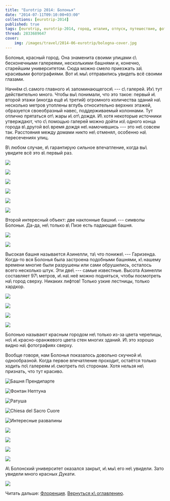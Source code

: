 ```yaml
---
title: "Eurotrip 2014: Болонья"
date: "2014-07-11T09:10:00+03:00"
collections: [eurotrip-2014]
published: true
tags: [eurotrip, eurotrip-2014, город, италия, отпуск, путешествие, фотки]
thread: 2833689647
cover:
    img: /images/travel/2014-06-eurotrip/bologna-cover.jpg
---
```


Болонья, красный город. Она знаменита своими улицами с\ бесконечными галереями, несколькими башнями и, конечно,
старейшим университетом. Сюда можно смело приезжать за\ красивыми фотографиями. Вот и\ мы\ отправились увидеть всё 
своими глазами.

<!--more-->

Начнём с\ самого главного и\ запоминающегося\ --- с\ галерей. Их\ тут действительно много. Чтобы вы\ понимали, что это 
такое: первый и\ второй этажи (иногда ещё и\ третий) огромного количества зданий на\ несколько метров утоплены вглубь 
относительно верхних этажей, образуется своеобразный навес, поддерживаемый колоннами. Тут отлично прятаться от\ жары 
и\ от\ дождя. И\ хотя некоторые источники утверждают, что с\ помощью галерей можно дойти из\ одного конца города 
в\ другой во\ время дождя не\ намочившись --- это не\ совсем так. Расстояния между домами никто не\ отменял, особенно 
на\ пересечениях улиц.

В\ любом случае, я\ гарантирую сильное впечатление, когда вы\ увидите всё это в\ первый раз.

![](/images/travel/2014-06-eurotrip/bologna-gallery-1.jpg)

![](/images/travel/2014-06-eurotrip/bologna-gallery-2.jpg)

![](/images/travel/2014-06-eurotrip/bologna-gallery-3.jpg)

![](/images/travel/2014-06-eurotrip/bologna-gallery-4.jpg)

![](/images/travel/2014-06-eurotrip/bologna-gallery-5.jpg)

![](/images/travel/2014-06-eurotrip/bologna-gallery-6.jpg)

Второй интересный объект: две наклонные башни\ --- символы Болоньи. Да-да, не\ только в\ Пизе есть падающая башня.

![](/images/travel/2014-06-eurotrip/bologna-tower.jpg)

![](/images/travel/2014-06-eurotrip/bologna-tower-stairs.jpg)

Высокая башня называется Азинелли, та\ что пониже\ --- Гаризенда. Когда-то вся Болонья была застроена подобными
башнями, к\ нашему времени многие были разрушены или сами обрушились, осталось всего несколько штук. Эти две\ --- самые 
известные. Высота Азинелли составляет 97\ метров, и\ на\ неё можно подняться, чтобы посмотреть на\ город сверху. Никаких 
лифтов! Только узкие лестницы, только хардкор. 

![](/images/travel/2014-06-eurotrip/bologna-top-view-1.jpg)

![](/images/travel/2014-06-eurotrip/bologna-top-view-2.jpg)

![](/images/travel/2014-06-eurotrip/bologna-top-view-3.jpg)

![](/images/travel/2014-06-eurotrip/bologna-top-view-4.jpg)

Болонью называют красным городом не\ только из-за цвета черепицы, но\ и\ красно-оранжевого цвета стен многих
зданий. И\ это хорошо видно на\ фотографиях сверху.

Вообще говоря, нам Болонья показалось довольно скучной и\ однообразной. Когда первое впечатление проходит, остаётся 
только ходить по\ галереям и\ смотреть по\ сторонам. Хотя нельзя не\ признать, что тут красиво.

![Башня Прендипарте](/images/travel/2014-06-eurotrip/bologna-prendiparte.jpg "Башня Прендипарте")

![Фонтан Нептуна](/images/travel/2014-06-eurotrip/bologna-fountain.jpg "Фонтан Нептуна")

![Ратуша](/images/travel/2014-06-eurotrip/bologna-town-hall.jpg "Ратуша")

![Chiesa del Sacro Cuore](/images/travel/2014-06-eurotrip/bologna-sacro-cuore.jpg "Chiesa del Sacro Cuore")

![Интересные развалины](/images/travel/2014-06-eurotrip/bologna-ruins.jpg "Интересные развалины")

![](/images/travel/2014-06-eurotrip/bologna-street-1.jpg)

![](/images/travel/2014-06-eurotrip/bologna-street-2.jpg)

![](/images/travel/2014-06-eurotrip/bologna-scooter.jpg)

![](/images/travel/2014-06-eurotrip/bologna-gallery-7.jpg)

А\ Болонский университет оказался закрыт, и\ мы\ его не\ увидели. Зато увидели много красных Дукати.

![](/images/travel/2014-06-eurotrip/bologna-ducati.jpg)

Читать дальше: [Флоренция](/post/eurotrip-2014-florence/). [Вернуться к\ оглавлению](/post/eurotrip-2014/).
